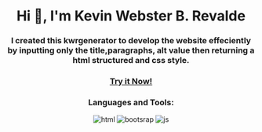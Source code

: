 <h1 align="center">Hi 👋, I'm Kevin Webster B. Revalde</h1>

<h3 align="center">I created this kwrgenerator to develop the website effeciently by inputting only the title,paragraphs, alt value then returning a html structured and css style.</h3>
<h3 align="center"><a target="_blank"  href="https://kevsterde.github.io/kwrgenerator/">Try it Now!</a></h3>
  
<h3 align="center">Languages and Tools:</h3>

<p align="center"><img src="https://github.com/kevsterde/kwrgenerator/assets/96121161/cbb0ae75-d9ee-4c46-bb94-5b793857cf39" alt="html"/>
  <img src="https://github.com/kevsterde/kwrgenerator/assets/96121161/0d61c760-6b78-4d36-9c1f-b7186a7d1e77" alt="bootsrap">
<img src="https://cdn-icons-png.flaticon.com/128/5968/5968292.png" alt="js"></p>
